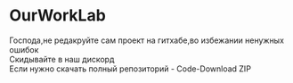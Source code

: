 # OurWorkLab
Господа,не редакруйте сам проект на гитхабе,во избежании ненужных ошибок   
Скидывайте в наш дискорд  
Если нужно скачать полный репозиторий - Code-Download ZIP  
